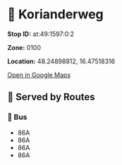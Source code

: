 # 🚉 Korianderweg


**Stop ID:** at:49:1597:0:2

**Zone:** 0100

**Location:** 48.24898812, 16.47518316

[Open in Google Maps](https://www.google.com/maps?q=48.24898812,16.47518316)

## 🚆 Served by Routes

### 🚌 Bus
- 86A
- 86A
- 86A
- 86A